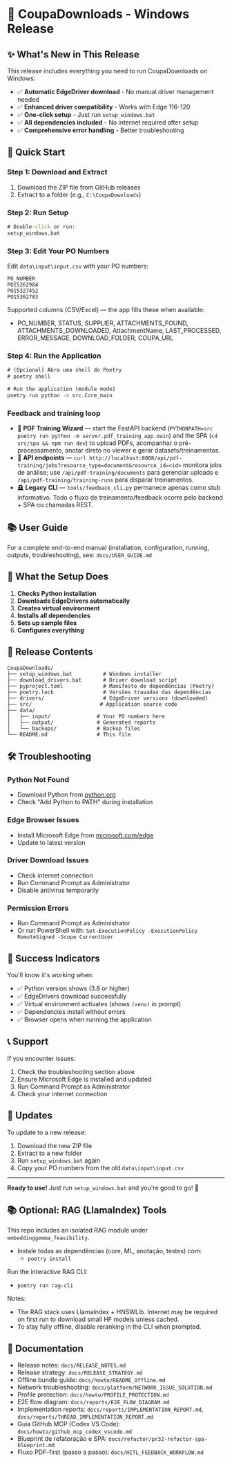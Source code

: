 # 🚀 CoupaDownloads - Windows Release

## ✨ What's New in This Release

This release includes everything you need to run CoupaDownloads on Windows:

- ✅ **Automatic EdgeDriver download** - No manual driver management needed
- ✅ **Enhanced driver compatibility** - Works with Edge 116-120
- ✅ **One-click setup** - Just run `setup_windows.bat`
- ✅ **All dependencies included** - No internet required after setup
- ✅ **Comprehensive error handling** - Better troubleshooting

## 🎯 Quick Start

### Step 1: Download and Extract
1. Download the ZIP file from GitHub releases
2. Extract to a folder (e.g., `C:\CoupaDownloads`)

### Step 2: Run Setup
```cmd
# Double-click or run:
setup_windows.bat
```

### Step 3: Edit Your PO Numbers
Edit `data\input\input.csv` with your PO numbers:
```csv
PO_NUMBER
PO15262984
PO15327452
PO15362783
```

Supported columns (CSV/Excel) — the app fills these when available:
- PO_NUMBER, STATUS, SUPPLIER, ATTACHMENTS_FOUND, ATTACHMENTS_DOWNLOADED,
  AttachmentName, LAST_PROCESSED, ERROR_MESSAGE, DOWNLOAD_FOLDER, COUPA_URL

### Step 4: Run the Application
```cmd
# (Opcional) Abra uma shell do Poetry
# poetry shell

# Run the application (module mode)
poetry run python -m src.Core_main
```

### Feedback and training loop
- 🧭 **PDF Training Wizard** — start the FastAPI backend (`PYTHONPATH=src poetry run python -m server.pdf_training_app.main`) and the SPA (`cd src/spa && npm run dev`) to upload PDFs, acompanhar o pré-processamento, anotar direto no viewer e gerar datasets/treinamentos.
- 📡 **API endpoints** — `curl http://localhost:8008/api/pdf-training/jobs?resource_type=document&resource_id=<id>` monitora jobs de análise; use `/api/pdf-training/documents` para gerenciar uploads e `/api/pdf-training/training-runs` para disparar treinamentos.
- 🪦 **Legacy CLI** — `tools/feedback_cli.py` permanece apenas como stub informativo. Todo o fluxo de treinamento/feedback ocorre pelo backend + SPA ou chamadas REST.

## 📚 User Guide
For a complete end-to-end manual (installation, configuration, running, outputs, troubleshooting), see:
`docs/USER_GUIDE.md`

## 🔧 What the Setup Does

1. **Checks Python installation**
2. **Downloads EdgeDrivers automatically**
3. **Creates virtual environment**
4. **Installs all dependencies**
5. **Sets up sample files**
6. **Configures everything**

## 📁 Release Contents

```
CoupaDownloads/
├── setup_windows.bat          # Windows installer
├── download_drivers.bat       # Driver download script
├── pyproject.toml             # Manifesto de dependências (Poetry)
├── poetry.lock                # Versões travadas das dependências
├── drivers/                   # EdgeDriver versions (downloaded)
├── src/                      # Application source code
├── data/
│   ├── input/               # Your PO numbers here
│   ├── output/              # Generated reports
│   └── backups/             # Backup files
└── README.md                # This file
```

## 🛠️ Troubleshooting

### Python Not Found
- Download Python from [python.org](https://python.org)
- Check "Add Python to PATH" during installation

### Edge Browser Issues
- Install Microsoft Edge from [microsoft.com/edge](https://www.microsoft.com/edge)
- Update to latest version

### Driver Download Issues
- Check internet connection
- Run Command Prompt as Administrator
- Disable antivirus temporarily

### Permission Errors
- Run Command Prompt as Administrator
- Or run PowerShell with: `Set-ExecutionPolicy -ExecutionPolicy RemoteSigned -Scope CurrentUser`

## 🎉 Success Indicators

You'll know it's working when:
- ✅ Python version shows (3.8 or higher)
- ✅ EdgeDrivers download successfully
- ✅ Virtual environment activates (shows `(venv)` in prompt)
- ✅ Dependencies install without errors
- ✅ Browser opens when running the application

## 📞 Support

If you encounter issues:
1. Check the troubleshooting section above
2. Ensure Microsoft Edge is installed and updated
3. Run Command Prompt as Administrator
4. Check your internet connection

## 🔄 Updates

To update to a new release:
1. Download the new ZIP file
2. Extract to a new folder
3. Run `setup_windows.bat` again
4. Copy your PO numbers from the old `data\input\input.csv`

---

**Ready to use!** Just run `setup_windows.bat` and you're good to go! 🚀

## 📚 Optional: RAG (LlamaIndex) Tools

This repo includes an isolated RAG module under `embeddinggemma_feasibility`.

- Instale todas as dependências (core, ML, anotação, testes) com:
  - `poetry install`

Run the interactive RAG CLI:
- `poetry run rag-cli`

Notes:
- The RAG stack uses LlamaIndex + HNSWLib. Internet may be required on first run to download small HF models unless cached.
- To stay fully offline, disable reranking in the CLI when prompted.

## 📖 Documentation

- Release notes: `docs/RELEASE_NOTES.md`
- Release strategy: `docs/RELEASE_STRATEGY.md`
- Offline bundle guide: `docs/howto/README_Offline.md`
- Network troubleshooting: `docs/platform/NETWORK_ISSUE_SOLUTION.md`
- Profile protection: `docs/howto/PROFILE_PROTECTION.md`
- E2E flow diagram: `docs/reports/E2E_FLOW_DIAGRAM.md`
- Implementation reports: `docs/reports/IMPLEMENTATION_REPORT.md`, `docs/reports/THREAD_IMPLEMENTATION_REPORT.md`
- Guia GitHub MCP (Codex VS Code): `docs/howto/github_mcp_codex_vscode.md`
- Blueprint de refatoração e SPA: `docs/refactor/pr32-refactor-spa-blueprint.md`
- Fluxo PDF-first (passo a passo): `docs/HITL_FEEDBACK_WORKFLOW.md`
